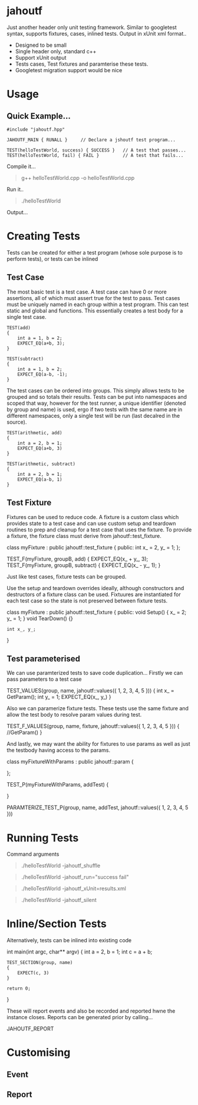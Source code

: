 # jahoutf
Just another header only unit testing framework. Similar to googletest syntax, supports fixtures, cases, inlined tests.
Output in xUnit xml format..

* Designed to be small
* Single header only, standard c++
* Support xUnit output
* Tests cases, Test fixtures and paramterise these tests.
* Googletest migration support would be nice

# Usage


## Quick Example...

    #include "jahoutf.hpp"

    JAHOUTF_MAIN { RUNALL }     // Declare a jshoutf test program...

    TEST(helloTestWorld, success) { SUCCESS }   // A test that passes...
    TEST(helloTestWorld, fail) { FAIL }         // A test that fails...

Compile it...

> g++ helloTestWorld.cpp -o helloTestWorld.cpp

Run it..

> ./helloTestWorld

Output...





# Creating Tests

Tests can be created for either a test program (whose sole purpose is to perform tests), or tests can be inlined


## Test Case

The most basic test is a test case. A test case can have 0 or more assertions, all of which must assert true for the test to pass. Test cases must be uniquely named in each group within a test program. This can test static and global and functions. This essentially creates a test body for a single test case.

    TEST(add)
    {
        int a = 1, b = 2;
        EXPECT_EQ(a+b, 3);
    }

    TEST(subtract)
    {
        int a = 1, b = 2;
        EXPECT_EQ(a-b, -1);
    }

The test cases can be ordered into groups. This simply allows tests to be grouped and so totals their results. Tests can be put into namespaces and scoped that way, however for the test runner, a unique identifier (denoted by group and name) is used, ergo if
two tests with the same name are in different namespaces, only a single test will be run (last decalred in the source).

    TEST(arithmetic, add)
    {
        int a = 2, b = 1;
        EXPECT_EQ(a+b, 3)
    }

    TEST(arithmetic, subtract)
    {
        int a = 2, b = 1;
        EXPECT_EQ(a-b, 1)
    }


## Test Fixture

Fixtures can be used to reduce code. A fixture is a custom class which provides state to a test case and can use custom setup and teardown routines to prep and cleanup for a test case that uses the fixture. To provide a fixture, the fixture class must derive from jahoutf::test_fixture.

class myFixture : public jahoutf::test_fixture
{
    public:
    int x_ = 2, y_ = 1;
};

TEST_F(myFixture, groupB, add) { EXPECT_EQ(x_ + y_, 3); 
TEST_F(myFixture, groupB, subtract) { EXPECT_EQ(x_ - y_, 1); }

Just like test cases, fixture tests can be grouped.

Use the setup and teardown overrides ideally, although constructors and destructors of a fixture class can be used. Fixtuures are
instantiated for each test case so the state is not preserved between fixture tests.

class myFixture : public jahoutf::test_fixture
{
    public:
    void Setup() { x_ = 2; y_ = 1; }
    void TearDown() {}

    int x_, y_;
}

## Test parameterised

We can use paramterized tests to save code duplication... Firstly we can pass parameters to a test case

TEST_VALUES(group, name, jahoutf::values<int>({ 1, 2, 3, 4, 5 }))
{
    int x_ = GetParam();
    int y_ = 1;
    EXPECT_EQ(x_, y_)
}

Also we can paramerize fixture tests. These tests use the same fixture and allow the test body to resolve param values during test.

TEST_F_VALUES(group, name, fixture, jahoutf::values<int>({ 1, 2, 3, 4, 5 }))
{
    //GetParam()
}

And lastly, we may want the ability for fixtures to use params as well as just the testbody having access to the params.

class myFixtureWithParams : public jahoutf::param<int>
{

};

TEST_P(myFixtureWithParams, addTest)
{

}

PARAMTERIZE_TEST_P(group, name, addTest, jahoutf::values<int>({ 1, 2, 3, 4, 5 }))






# Running Tests

Command arguments

> ./helloTestWorld -jahoutf_shuffle

> ./helloTestWorld -jahoutf_run="success fail"

> ./helloTestWorld -jahoutf_xUnit=results.xml

> ./helloTestWorld -jahoutf_silent



# Inline/Section Tests

Alternatively, tests can be inlined into existing code

int main(int argc, char** argv)
{
    int a = 2, b = 1;
    int c = a + b;

    TEST_SECTION(group, name)
    {
        EXPECT(c, 3)
    }

    return 0;
}

These will report events and also be recorded and reported hwne the instance closes. Reports can be generated prior by calling...

JAHOUTF_REPORT




# Customising


## Event

## Report











